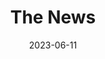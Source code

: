 ---
title: The News
fulltitle: The News

date: 2023-06-11

tags:
- 2023
characters:
- tzipora
- baron
categories:
- story
- landscape
keywords:
- 2023

url: /stories/news/

toc: false

rgb: 212, 161, 53

image: /images/fullres/news.jpg
reddit:
print:
video:
caption: "Tzipora, I'm not going to read it if it's another article about airlines."
---